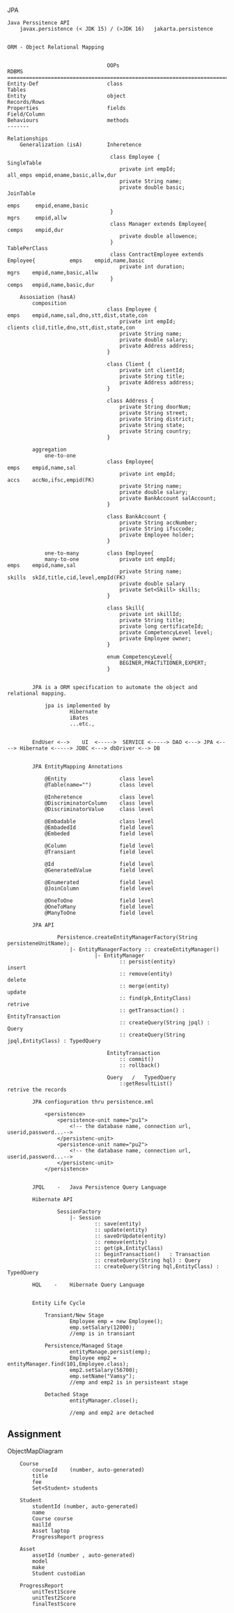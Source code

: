 JPA

    Java Perssitence API  
        javax.persistence (< JDK 15) / (>JDK 16)   jakarta.persistence


    ORM - Object Relational Mapping


                                    OOPs                                            RDBMS
    =============================================================================================================
    Entity-Def                      class                                             Tables
    Entity                          object                                            Records/Rows
    Properties                      fields                                            Field/Column
    Behaviours                      methods                                           -------

    Relationships
        Generalization (isA)        Inheretence                                       
                                    
                                     class Employee {                               SingleTable
                                        private int empId;                             all_emps empid,ename,basic,allw,dur
                                        private String name;
                                        private double basic;                       JoinTable
                                                                                       emps     empid,ename,basic 
                                     }                                                 mgrs     empid,allw
                                     class Manager extends Employee{                   cemps    empid,dur 
                                        private double allowence;
                                     }                                              TablePerClass
                                     class ContractEmployee extends Employee{           emps    empid,name,basic        
                                        private int duration;                           mgrs    empid,name,basic,allw
                                     }                                                  cemps   empid,name,basic,dur

        Assosiation (hasA)
            composition             
                                    class Employee {                                emps    empid,name,sal,dno,stt,dist,state,con
                                        private int empId;                          clients clid,title,dno,stt,dist,state,con
                                        private String name;
                                        private double salary;
                                        private Address address;
                                    }

                                    class Client {
                                        private int clientId;
                                        private String title;
                                        private Address address;
                                    }

                                    class Address {
                                        private String doorNum;
                                        private String street;
                                        private String district;
                                        private String state;
                                        private String country;
                                    }

            aggregation
                one-to-one          
                                    class Employee{                                 emps    empid,name,sal
                                        private int empId;                          accs    accNo,ifsc,empid(FK)
                                        private String name;
                                        private double salary;
                                        private BankAccount salAccount;
                                    }

                                    class BankAccount {
                                        private String accNumber;
                                        private String ifsccode;
                                        private Employee holder;
                                    }

                one-to-many         class Employee{                                 
                many-to-one             private int empId;                          emps    empid,name,sal
                                        private String name;                        skills  skId,title,cid,level,empId(FK)
                                        private double salary
                                        private Set<Skill> skills;
                                    }

                                    class Skill{
                                        private int skillId;
                                        private String title;
                                        private long certificateId;
                                        private CompetencyLevel level;
                                        private Employee owner;
                                    }

                                    enum CompetencyLevel{
                                        BEGINER,PRACTiTIONER,EXPERT;
                                    }

               
            JPA is a ORM specification to automate the object and relational mapping.
            
                jpa is implemented by
                        Hibernate
                        iBates
                        ...etc.,


            EndUser <-->    UI  <----->  SERVICE <-----> DAO <---> JPA <----> Hibernate <-----> JDBC <---> dbDriver <--> DB


            JPA EntityMapping Annotations

                @Entity                 class level
                @Table(name="")         class level

                @Inheretence            class level
                @DiscriminatorColumn    class level
                @DiscriminatorValue     class level

                @Embadable              class level
                @EmbadedId              field level
                @Embeded                field level

                @Column                 field level
                @Transiant              field level

                @Id                     field level
                @GeneratedValue         field level

                @Enumerated             field level
                @JoinColumn             field level

                @OneToOne               field level
                @OneToMany              field level
                @ManyToOne              field level

            JPA API

                    Persistence.createEntityManagerFactory(String persisteneUnitName);
                        |- EntityManagerFactory :: createEntityManager()
                                |- EntityManager
                                        :: persist(entity)                              insert
                                        :: remove(entity)                               delete
                                        :: merge(entity)                                update
                                        :: find(pk,EntityClass)                         retrive
                                        :: getTransaction() : EntityTransaction
                                        :: createQuery(String jpql) : Query
                                        :: createQuery(String jpql,EntityClass) : TypedQuery

                                    EntityTransaction
                                        :: commit()
                                        :: rollback()

                                    Query   /   TypedQuery
                                        ::getResultList()                           retrive the records

            JPA confioguration thru persistence.xml

                <persistence>
                    <persistence-unit name="pu1">
                        <!-- the database name, connection url, userid,password...-->
                    </persistenc-unit>
                    <persistence-unit name="pu2">
                        <!-- the database name, connection url, userid,password...-->
                    </persistenc-unit>
                </persistence>
                                    

            JPQL    -   Java Persistence Query Language

            Hibernate API

                    SessionFactory
                        |- Session
                                :: save(entity)
                                :: update(entity)
                                :: saveOrUpdate(entity)
                                :: remove(entity)
                                :: get(pk,EntityClass)
                                :: beginTransaction()   : Transaction
                                :: createQuery(String hql) : Query
                                :: createQuery(String hql,EntityClass) : TypedQuery

            HQL    -    Hibernate Query Language


            Entity Life Cycle   

                Transiant/New Stage
                        Employee emp = new Employee();
                        emp.setSalary(12000);
                        //emp is in transiant

                Persistence/Managed Stage
                        entityManage.persist(emp);
                        Employee emp2 = entityManager.find(101,Employee.class);
                        emp2.setSalary(56700);
                        emp.setName("Vamsy");
                        //emp and emp2 is in persisteant stage

                Detached Stage
                        entityManager.close();

                        //emp and emp2 are detached


Assignment
---------------------------------------------------------------------
ObjectMapDiagram

        Course
            courseId    (number, auto-generated)
            title
            fee
            Set<Student> students

        Student
            studentId (number, auto-generated)
            name
            Course course
            mailId
            Asset laptop
            ProgressReport progress

        Asset
            assetId (number , auto-generated)
            model
            make
            Student custodian

        ProgressReport
            unitTest1Score
            unitTest2Score
            finalTestScore

            